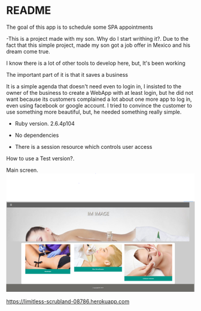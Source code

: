 # README

The goal of this app is to schedule some SPA appointments


  -This is a project made with my son. Why do I start writhing it?. Due to the fact that this simple project, made my son got a job offer    in Mexico and his dream come true.

   I know there is a lot of other tools to develop here, but, It's been working

   The important part of it is that it saves a business

   It is a simple agenda that doesn't need even to login in, I insisted to the owner of the business to create a WebApp with at least        login, but he did not want because its customers complained a lot about one more app to log in, even using facebook or google account.
   I tried to convince the customer to use something more beautiful, but, he needed something really simple.


* Ruby version. 2.6.4p104

* No dependencies

* There is a session resource which controls user access

How to use a Test version?. 

Main screen.
<img src="/Main.png" alt="First page"/>




https://limitless-scrubland-08786.herokuapp.com


